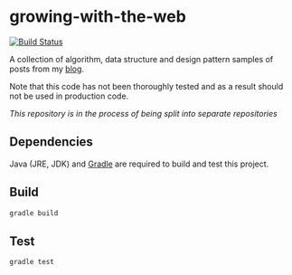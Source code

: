 # growing-with-the-web

[![Build Status](https://travis-ci.org/gwtw/growing-with-the-web.svg?branch=master)](https://travis-ci.org/gwtw/growing-with-the-web)

A collection of algorithm, data structure and design pattern samples of posts from my [blog][1].

Note that this code has not been thoroughly tested and as a result should not be used in production code.

*This repository is in the process of being split into separate repositories*



## Dependencies

Java (JRE, JDK) and [Gradle](https://gradle.org/) are required to build and test this project.



## Build

```bash
gradle build
```



## Test

```bash
gradle test
```


[1]: http://www.growingwiththeweb.com

